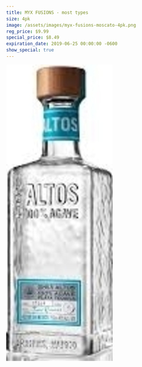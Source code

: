 ```yaml
---
title: MYX FUSIONS - most types
size: 4pk
image: /assets/images/myx-fusions-moscato-4pk.png
reg_price: $9.99
special_price: $8.49
expiration_date: 2019-06-25 00:00:00 -0600
show_special: true
---
```


![](/assets/images/versions/olmeca-2-1---x----288-800x---.jpg)